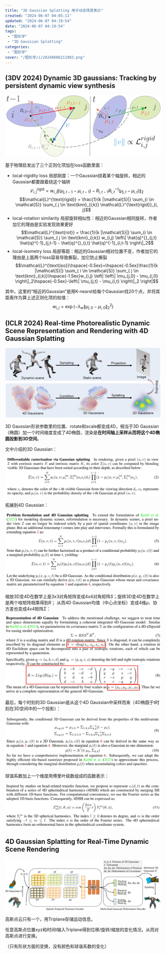 ```yaml
---
title: "3D Gaussian Splatting 用于动态场景表示"
created: "2024-06-07 04:05:11"
updated: "2024-06-07 04:19:54"
date: "2024-06-07 04:19:54"
tags: 
 - "图形学"
 - "3D Gaussian Splatting"
categories: 
 - "图形学"
cover: "/图形学/i/20240606211903.png"
---
```


## (3DV 2024) Dynamic 3D gaussians: Tracking by persistent dynamic view synthesis

![](i/20240606211903.png)

基于物理启发出了三个正则化项加在loss函数里面：

* local-rigidity loss 局部刚度：一个Gaussian绕着某个轴旋转，相近的Gaussian都要跟着绕这个轴转
$$\mathcal{L}^{\text{rigid}}_{i, j} = w_{i,j} \left\| (\mu_{j,t-1} - \mu_{i,t-1}) - R^{}_{i,t-1} R^{-1}_{i,t} (\mu_{j,t} - \mu_{i,t}) \right\|_2$$
$$\mathcal{L}^{\text{rigid}} = \frac{1}{k |\mathcal{S}|} \sum_{i \in \mathcal{S}} \sum_{ j \in \text{knn}_{i;k}} \mathcal{L}^{\text{rigid}}_{i, j}$$
* local-rotation similarity 局部旋转相似性：相近的Gaussian相同旋转，作者加它的理由是实验发现效果更好
$$\mathcal{L}^{\text{rot}} = \frac{1}{k |\mathcal{S}|} \sum_{i \in \mathcal{S}} \sum_{ j \in \text{knn}_{i;k}} w_{i,j} \left\| \hat{q}^{}_{j,t} \hat{q}^{-1}_{j,t-1} - \hat{q}^{}_{i,t} \hat{q}^{-1}_{i,t-1}  \right\|_2$$
* local-isometry loss 局部等距：相近的Gaussian相对位置不变，作者加它的理由是上面两个loss容易导致撕裂，加它防止撕裂
$$\mathcal{L}^{\text{iso}}\hspace{-0.5ex}=\hspace{-0.5ex}\frac{1}{k |\mathcal{S}|} \sum_{ i \in \mathcal{S}} \sum_{ j \in \text{knn}_{i;k}}\hspace{-1.5ex}w_{i,j} \left| \left\| \mu_{j,0} - \mu_{i,0} \right\|_2\hspace{-0.5ex}-\left\| \mu_{j,t} - \mu_{i,t} \right\|_2 \right|$$

其中，这里的“相近的Gaussian”是用K-nearst给每个Gaussian找20个点，并将其距离作为算上述正则化项的权值：
$$w_{i,j} = \exp\left( -\lambda_w \left\|\mu_{j,0} - \mu_{i,0} \right\|^2_2 \right)$$

## (ICLR 2024) Real-time Photorealistic Dynamic Scene Representation and Rendering with 4D Gaussian Splatting

![](i/teaser.png)

3D Gaussian形状参数里的位置、rotate和scale都变成4D，相当于3D Gaussian（椭圆）加一个时间维度变成了4D椭圆，渲染是**在时间轴上采样从而将这个4D椭圆投影到3D空间**。

文中介绍的3D Gaussian：

![](i/20240606204542.png)

拓展到4D Gaussian：

![](i/20240606204622.png)

缩放3D变4D在数学上是3x3对角矩阵变成4x4对角矩阵$S$；旋转3D变4D在数学上是两个啥矩阵相乘得到$R$；
从而4D Gaussian均值（中心点坐标）变成4维$\mu$、协方差也变成4x4矩阵$\Sigma$：

![](i/20240606204813.png)

最后，每个时刻的3D Gaussian是从这个4D Gaussian中采样而来（4D椭圆于t时刻在3D空间中的一个投影）：

![](i/20240606205959.png)

球谐系数加上一个维度用傅里叶级数组成的函数表示：

![](i/20240606204458.png)

## 4D Gaussian Splatting for Real-Time Dynamic Scene Rendering

![](i/pipeline_00.jpg)

高斯点云只有一个，用Triplane存储运动信息。

任意高斯点位置xyz和时间t输入Triplane得到位移/旋转/缩放的变化情况，从而对高斯点进行变换。

（只有形状方面的变换，没有颜色和球谐系数的变化）
